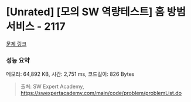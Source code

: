 # [Unrated] [모의 SW 역량테스트] 홈 방범 서비스 - 2117 

[문제 링크](https://swexpertacademy.com/main/code/problem/problemDetail.do?contestProbId=AV5V61LqAf8DFAWu) 

### 성능 요약

메모리: 64,892 KB, 시간: 2,751 ms, 코드길이: 826 Bytes



> 출처: SW Expert Academy, https://swexpertacademy.com/main/code/problem/problemList.do